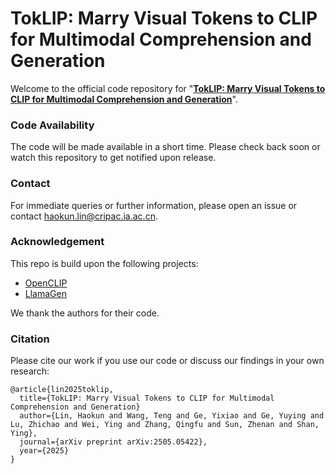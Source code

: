 # TokLIP: Marry Visual Tokens to CLIP for Multimodal Comprehension and Generation


Welcome to the official code repository for "[**TokLIP: Marry Visual Tokens to CLIP for Multimodal Comprehension and Generation**](https://arxiv.org/abs/2505.05422)".



### Code Availability
The code will be made available in a short time. Please check back soon or watch this repository to get notified upon release.


### Contact
For immediate queries or further information, please open an issue or contact <haokun.lin@cripac.ia.ac.cn>.


### Acknowledgement
This repo is build upon the following projects:

* [OpenCLIP](https://github.com/mlfoundations/open_clip)
* [LlamaGen](https://github.com/FoundationVision/LlamaGen)

We thank the authors for their code.

### Citation
Please cite our work if you use our code or discuss our findings in your own research:
```
@article{lin2025toklip,
  title={TokLIP: Marry Visual Tokens to CLIP for Multimodal Comprehension and Generation}
  author={Lin, Haokun and Wang, Teng and Ge, Yixiao and Ge, Yuying and Lu, Zhichao and Wei, Ying and Zhang, Qingfu and Sun, Zhenan and Shan, Ying},
  journal={arXiv preprint arXiv:2505.05422},
  year={2025}
}
```

